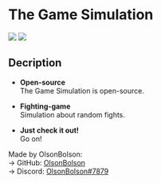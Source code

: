 # The Game Simulation
![](https://img.shields.io/github/license/OlsonBolson-py/The-Game-Simulator)
![](https://img.shields.io/github/last-commit/OlsonBolson-py/The-Game-Simulator)

## Decription

- **Open-source** <br>
The Game Simulation is open-source.

- **Fighting-game** <br>
Simulation about random fights.

- **Just check it out!** <br>
Go on!

Made by OlsonBolson: <br> 
 → GitHub: [OlsonBolson](https://github.com/OlsonBolson-py) <br>
 → Discord: [OlsonBolson#7879](https://discord.com/users/444131047316389888)
